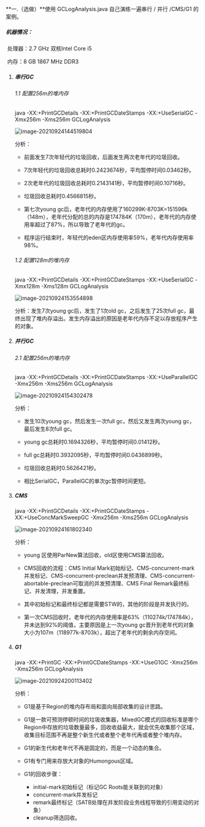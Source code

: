 **一.（选做）**使用 GCLogAnalysis.java 自己演练一遍串行 / 并行 /CMS/G1 的案例。



##### 机器情况：

​	处理器：2.7 GHz 双核Intel Core i5

​	内存：8 GB 1867 MHz DDR3

1. ##### 串行GC

   ###### 1.1 配置256m的堆内存

   java -XX:+PrintGCDetails -XX:+PrintGCDateStamps -XX:+UseSerialGC -Xmx256m -Xms256m  GCLogAnalysis

   ![image-20210924144519804](images/image-20210924144519804.png)

   分析：

   - 前面发生7次年轻代的垃圾回收，后面发生两次老年代的垃圾回收。

   - 7次年轻代的垃圾回收总耗时0.2423674秒，平均暂停时间0.03462秒。

   - 2次老年代的垃圾回收总耗时0.2143141秒，平均暂停时间0.10716秒。

   - 垃圾回收总耗时0.4566815秒。

   - 第七次young gc后，老年代的内存使用了160299K-8703K=151596k（148m），老年代分配的总的内存是174784K（170m），老年代的内存使用率超过了87%，所以导致了老年代的gc。

   - 程序运行结束时，年轻代的eden区内存使用率59%，老年代内存使用率98%。

   ###### 1.2 配置128m的堆内存

   java -XX:+PrintGCDetails -XX:+PrintGCDateStamps -XX:+UseSerialGC -Xmx128m -Xms128m  GCLogAnalysis

   ![image-20210924153554898](images/image-20210924153554898.png)

   分析：发生7次young gc后，发生了1次old gc，之后发生了25次full gc，最终出现了堆内存溢出。发生内存溢出的原因是老年代内存不足以存放程序产生的对象。

2. ##### 并行GC

   ###### 2.1 配置256m的堆内存

   java -XX:+PrintGCDetails -XX:+PrintGCDateStamps -XX:+UseParallelGC -Xmx256m -Xms256m  GCLogAnalysis

   ![image-20210924154302478](images/image-20210924154302478.png)

   分析：

   - 发生10次young gc，然后发生一次full gc，然后又发生两次young gc，最后发生8次full gc。

   - young gc总耗时0.1694326秒，平均暂停时间0.01412秒。

   - full gc总耗时0.3932095秒，平均暂停时间0.0436899秒。

   - 垃圾回收总耗时0.5626421秒。

   - 相比SerialGC，ParallelGC的单次gc暂停时间更短。

3. ##### CMS

   java -XX:+PrintGCDetails -XX:+PrintGCDateStamps -XX:+UseConcMarkSweepGC -Xmx256m -Xms256m  GCLogAnalysis

   ![image-20210924161802340](images/image-20210924161802340.png)

   分析：

   - young 区使用ParNew算法回收，old区使用CMS算法回收。

   - CMS回收的流程：CMS Initial Mark初始标记、CMS-concurrent-mark并发标记、CMS-concurrent-preclean并发预清理、CMS-concurrent-abortable-preclean可取消的并发预清理、CMS Final Remark最终标记、并发清理，并发重置。

   - 其中初始标记和最终标记都是需要STW的，其他的阶段是并发执行的。
   - 第一次CMS回收时，老年代的内存使用率是63%（110274k/174784k），并未达到92%的阈值，主要原因是上一次young gc晋升到老年代的对象大小为107m（118977k-8703k），超出了老年代的剩余内存空间。

   

4. ##### G1

   java -XX:+PrintGC -XX:+PrintGCDateStamps -XX:+UseG1GC -Xmx256m -Xms256m  GCLogAnalysis

   ![image-20210924200113402](images/image-20210924200113402.png)

   分析：

   - G1是基于Region的堆内存布局和面向局部收集的设计思路。

   - G1是一款可预测停顿时间的垃圾收集器，MixedGC模式的回收标准是哪个Region中存放的垃圾数量最多，回收收益最大，就会优先收集那个区域，收集目标范围不再是整个新生代或者整个老年代再或者整个堆内存。

   - G1的新生代和老年代不再是固定的，而是一个动态的集合。

   - G1有专门用来存放大对象的Humongous区域。

   

   - G1的回收步骤：
     - initial-mark初始标记（标记GC Roots能关联到的对象）
     - concurrent-mark并发标记
     - remark最终标记（SATB处理在并发阶段业务线程导致的引用变动的对象）
     - cleanup筛选回收。